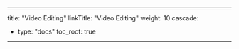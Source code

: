 
---
title: "Video Editing"
linkTitle: "Video Editing"
weight: 10
cascade:
  - type: "docs"
    toc_root: true
---


